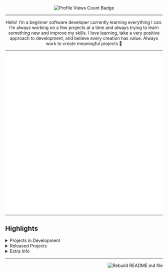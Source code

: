 <div align="center">
<img src="https://komarev.com/ghpvc/?username=ClaireChilders&style=for-the-badge" alt="Profile Views Count Badge">
<hr>
<p>Hello! I’m a beginner software developer currently learning everything I can. I’m always working on a few projects at a time and always trying to learn something new and improve my skills. I love learning, take a very positive approach to development, and believe every creation has value. Always work to create meaningful projects 💖</p>
<hr>
<p><img src="metrics.basic.svg" alt="Basic profile metrics"/> <img src="metrics.followup.svg" alt="Followup profile metrics"/> <img src="metrics.languages.svg" alt="Languages profile metrics"/></p>
</div>
<hr>
<h2>Highlights</h2>
<details>
<summary>Projects in Development</summary>
<br />Here are some of the projects I'm currently working on:
<br />
<br /><ul><li><a href=https://github.com/CLDC-OU/HandshakeReports target="_blank" rel="noopener noreferrer">CLDC-OU/HandshakeReports</a> (📄 Language: <b>Python</b> | 🗃️ Issues: <b>3</b> | 📅 Last updated: <b>2024-02-01T22:09:29Z</b>): A script that combines data collected through Handshake (https://joinhandshake.com) to generate a variable number of reports that give insight for Career Services staff members.</li><ul><li>🏷️ Current Release: <a href=https://github.com/CLDC-OU/HandshakeReports/releases/tag/0.2.0 target="_blank" rel="noopener noreferrer">v0.2.0</a> (Published: <b>2024-01-30T21:25:10Z</b>)</li></ul><li><a href=https://github.com/CLDC-OU/MassHandshakeMessager target="_blank" rel="noopener noreferrer">CLDC-OU/MassHandshakeMessager</a> (📄 Language: <b>Python</b> | 🗃️ Issues: <b>0</b> | 📅 Last updated: <b>2024-01-31T16:03:22Z</b>): Automate Career Services sending mass messages to students on Handshake (https://joinhandshake.com/)</li><ul><li>🏷️ Current Release (pre-release): <a href=https://github.com/CLDC-OU/MassHandshakeMessager/releases/tag/0.1.0 target="_blank" rel="noopener noreferrer">v0.1.0</a> (Published: <b>2024-01-19T14:34:54Z</b>)</li></ul>
</ul>
</details>
<details>
<summary>Released Projects</summary>
<br />Here are some of the completed projects I've released:
<br />
<br /><ul><li><a href=https://github.com/CLDC-OU/SurveyGeocoder target="_blank" rel="noopener noreferrer">CLDC-OU/SurveyGeocoder</a> (📄 Language: <b>Python</b> | 🗃️ Issues: <b>0</b> | 📅 Last updated: <b>2024-01-22T22:28:57Z</b>): Generate latitude and longitude from dataset of cities/states/countries with spell checking and entry validation</li><li><a href=https://github.com/CLDC-OU/HandshakeSurveyResults target="_blank" rel="noopener noreferrer">CLDC-OU/HandshakeSurveyResults</a> (📄 Language: <b>Python</b> | 🗃️ Issues: <b>0</b> | 📅 Last updated: <b>2024-01-22T22:26:28Z</b>): A script that automatically downloads individual Handshake (htps://joinhandshake.com) survey results, rename, and move them to a configured location.</li><li><a href=https://github.com/ClaireChilders/CSI3370Team2Groupproject target="_blank" rel="noopener noreferrer">ClaireChilders/CSI3370Team2Groupproject</a> (📄 Language: <b>Java</b> | 🗃️ Issues: <b>0</b> | 📅 Last updated: <b>2023-12-12T14:01:23Z</b>): CSI 3370 Team 2 Repository</li><li><a href=https://github.com/ClaireChilders/CSI4480-Encryption-Project target="_blank" rel="noopener noreferrer">ClaireChilders/CSI4480-Encryption-Project</a> (📄 Language: <b>JavaScript</b> | 🗃️ Issues: <b>0</b> | 📅 Last updated: <b>2023-05-05T18:56:54Z</b>): null</li>
</ul>
</details>
<details>
<summary>Extra Info</summary>
<ul>
<li>⭐️ Pronouns: She/Her</li>
<li>💬 How to reach me: Feel free to send me an email at <a href="mailto:clairechilders@oakland.edu">clairechilders@oakland.edu</a></li>
</ul>
</details>
<hr>
<p><a href="https://github.com/ClaireChilders/ClaireChilders/actions/workflows/build.yml"><img src="https://github.com/ClaireChilders/ClaireChilders/actions/workflows/build.yml/badge.svg" align="right" alt="Rebuild README.md file"></a></p>
